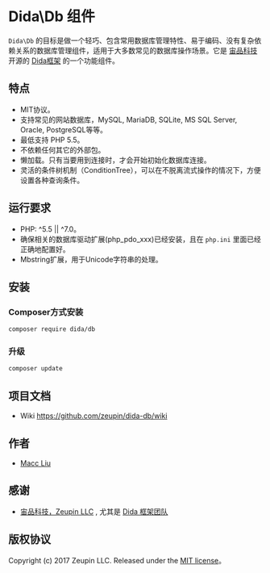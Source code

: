 # Dida\Db 组件

`Dida\Db` 的目标是做一个轻巧、包含常用数据库管理特性、易于编码、没有复杂依赖关系的数据库管理组件，适用于大多数常见的数据库操作场景。它是 [宙品科技](http://zeupin.com) 开源的 [Dida框架](http://dida.zeupin.com) 的一个功能组件。

## 特点

* MIT协议。
* 支持常见的网站数据库，MySQL, MariaDB, SQLite, MS SQL Server, Oracle, PostgreSQL等等。
* 最低支持 PHP 5.5。
* 不依赖任何其它的外部包。
* 懒加载。只有当要用到连接时，才会开始初始化数据库连接。
* 灵活的条件树机制（ConditionTree），可以在不脱离流式操作的情况下，方便设置各种查询条件。

## 运行要求

* PHP: ^5.5 || ^7.0。
* 确保相关的数据库驱动扩展(php_pdo_xxx)已经安装，且在 `php.ini` 里面已经正确地配置好。
* Mbstring扩展，用于Unicode字符串的处理。

## 安装

### Composer方式安装

```bash
composer require dida/db
```

### 升级

```bash
composer update
```

## 项目文档

* Wiki <https://github.com/zeupin/dida-db/wiki>

## 作者

* [Macc Liu](https://github.com/maccliu)

## 感谢

* [宙品科技，Zeupin LLC](http://zeupin.com) , 尤其是 [Dida 框架团队](http://dida.zeupin.com)

## 版权协议

Copyright (c) 2017 Zeupin LLC. Released under the [MIT license](LICENSE)。